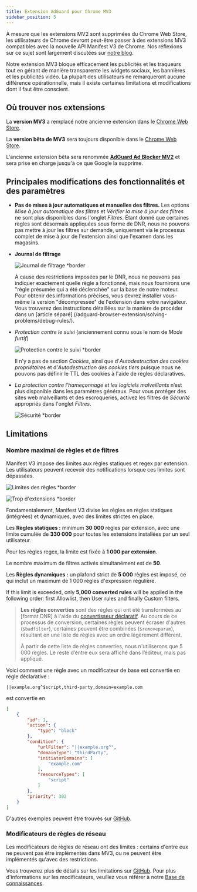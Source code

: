 ```yaml
---
title: Extension AdGuard pour Chrome MV3
sidebar_position: 5
---
```


À mesure que les extensions MV2 sont supprimées du Chrome Web Store, les utilisateurs de Chrome devront peut-être passer à des extensions MV3 compatibles avec la nouvelle API Manifest V3 de Chrome. Nos réflexions sur ce sujet sont largement discutées sur [notre blog](https://adguard.com/fr/blog/tag/manifest-v3.html).

Notre extension MV3 bloque efficacement les publicités et les traqueurs tout en gérant de manière transparente les widgets sociaux, les bannières et les publicités vidéo. La plupart des utilisateurs ne remarqueront aucune différence opérationnelle, mais il existe certaines limitations et modifications dont il faut être conscient.

## Où trouver nos extensions

La **version MV3** a remplacé notre ancienne extension dans le [Chrome Web Store](https://chromewebstore.google.com/detail/adguard-adblocker/bgnkhhnnamicmpeenaelnjfhikgbkllg).

La **version bêta de MV3** sera toujours disponible dans le [Chrome Web Store](https://chromewebstore.google.com/detail/adguard-adblocker-mv3-exp/apjcbfpjihpedihablmalmbbhjpklbdf).

L'ancienne extension bêta sera renommée [**AdGuard Ad Blocker MV2**](https://chromewebstore.google.com/detail/adguard-adblocker-beta/gfggjaccafhcbfogfkogggoepomehbjl) et sera prise en charge jusqu'à ce que Google la supprime.

## Principales modifications des fonctionnalités et des paramètres

- **Pas de mises à jour automatiques et manuelles des filtres.** Les options _Mise à jour automatique des filtres_ et _Vérifier la mise à jour des filtres_ ne sont plus disponibles dans l'onglet _Filtres_. Étant donné que certaines règles sont désormais appliquées sous forme de DNR, nous ne pouvons pas mettre à jour les filtres sur demande, uniquement via le processus complet de mise à jour de l'extension ainsi que l'examen dans les magasins.

- **Journal de filtrage**

  ![Journal de filtrage \*border](https://cdn.adtidy.org/content/blog/mv3/new/log.png)

  À cause des restrictions imposées par le DNR, nous ne pouvons pas indiquer exactement quelle règle a fonctionné, mais nous fournirons une "règle présumée qui a été déclenchée" sur la base de notre moteur. Pour obtenir des informations précises, vous devrez installer vous-même la version "décompressée" de l'extension dans votre navigateur. Vous trouverez des instructions détaillées sur la manière de procéder dans un [article séparé] (/adguard-browser-extension/solving-problems/debug-rules/).

- _Protection contre le suivi_ (anciennement connu sous le nom de _Mode furtif_)

  ![Protection contre le suivi \*border](https://cdn.adtidy.org/content/blog/mv3/new/tracking_screen.png)

  Il n'y a pas de section _Cookies_, ainsi que d'_Autodestruction des cookies propriétaires_ et d'_Autodestruction des cookies tiers_ puisque nous ne pouvons pas définir le TTL des cookies à l'aide de règles déclaratives.

- _La protection contre l’hameçonnage et les logiciels malveillants_ n’est plus disponible dans les paramètres généraux. Pour vous protéger des sites web malveillants et des escroqueries, activez les filtres de _Sécurité_ appropriés dans l'onglet _Filtres_.

  ![Sécurité \*border](https://cdn.adtidy.org/content/blog/mv3/new/security.png)

## Limitations

### Nombre maximal de règles et de filtres

Manifest V3 impose des limites aux règles statiques et regex par extension. Les utilisateurs peuvent recevoir des notifications lorsque ces limites sont dépassées.

![Limites des règles \*border](https://cdn.adtidy.org/content/blog/new/rulelimits.png)

![Trop d'extensions \*border](https://cdn.adtidy.org/content/blog/new/other_extension.png)

Fondamentalement, Manifest V3 divise les règles en règles statiques (intégrées) et dynamiques, avec des limites strictes en place.

Les **Règles statiques :** minimum **30 000** règles par extension, avec une limite cumulée de **330 000** pour toutes les extensions installées par un seul utilisateur.

Pour les règles regex, la limite est fixée à **1 000 par extension**.

Le nombre maximum de filtres activés simultanément est de **50**.

Les **Règles dynamiques :** un plafond strict de **5 000** règles est imposé, ce qui inclut un maximum de 1 000 règles d'expression régulière.

If this limit is exceeded, only **5,000 converted rules** will be applied in the following order: first Allowlist, then User rules and finally Custom filters.

> **Les règles converties** sont des règles qui ont été transformées
> au \[format DNR] à l'aide du [convertisseur déclaratif][github-declarative-converter].
> Au cours de ce processus de conversion, certaines règles peuvent écraser d'autres (`$badfilter`), certaines peuvent être combinées (`$removeparam`),
> résultant en une liste de règles avec un ordre légèrement différent.
>
> À partir de cette liste de règles converties, nous n'utiliserons que 5 000 règles. Le reste d’entre eux sera affiché dans l’éditeur, mais pas appliqué.

Voici comment une règle avec un modificateur de base est convertie en règle déclarative :

```adblock
||example.org^$script,third-party,domain=example.com
```

est convertie en

```json
[
    {
        "id": 1,
        "action": {
            "type": "block"
        },
        "condition": {
            "urlFilter": "||example.org^",
            "domainType": "thirdParty",
            "initiatorDomains": [
                "example.com"
            ],
            "resourceTypes": [
                "script"
            ]
        },
        "priority": 302
    }
]
```

D'autres exemples peuvent être trouvés sur [GitHub][github-declarative-converter-examples].

### Modificateurs de règles de réseau

Les modificateurs de règles de réseau ont des limites : certains d'entre eux ne peuvent pas être implémentés dans MV3, ou ne peuvent être implémentés qu'avec des restrictions.

Vous trouverez plus de détails sur les limitations sur [GitHub][github-declarative-converter].
Pour plus d'informations sur les modificateurs, veuillez vous référer à notre [Base de connaissances](/general/ad-filtering/create-own-filters).

[DNR format]: https://developer.chrome.com/docs/extensions/reference/api/declarativeNetRequest#build-rules
[github-declarative-converter]: https://github.com/AdguardTeam/tsurlfilter/tree/master/packages/tsurlfilter/src/rules/declarative-converter#table-of-contents
[github-declarative-converter-examples]: https://github.com/AdguardTeam/tsurlfilter/tree/master/packages/tsurlfilter/src/rules/declarative-converter#basic-examples
